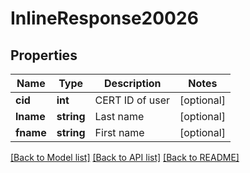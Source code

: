 # InlineResponse20026

## Properties
Name | Type | Description | Notes
------------ | ------------- | ------------- | -------------
**cid** | **int** | CERT ID of user | [optional] 
**lname** | **string** | Last name | [optional] 
**fname** | **string** | First name | [optional] 

[[Back to Model list]](../README.md#documentation-for-models) [[Back to API list]](../README.md#documentation-for-api-endpoints) [[Back to README]](../README.md)



